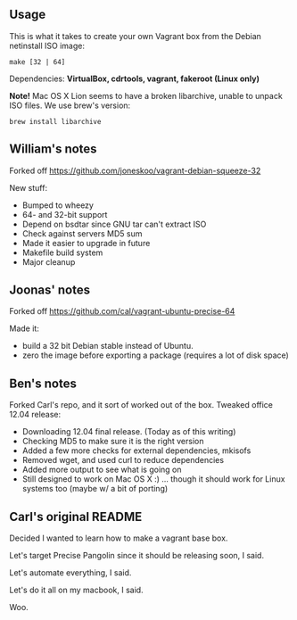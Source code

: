 Usage
-----
This is what it takes to create your own Vagrant box from the Debian netinstall
ISO image:

    make [32 | 64]

Dependencies: **VirtualBox, cdrtools, vagrant, fakeroot (Linux only)**

**Note!** Mac OS X Lion seems to have a broken libarchive, unable to unpack ISO
files. We use brew's version:

    brew install libarchive

William's notes
---------------

Forked off https://github.com/joneskoo/vagrant-debian-squeeze-32

New stuff:

- Bumped to wheezy
- 64- and 32-bit support
- Depend on bsdtar since GNU tar can't extract ISO
- Check against servers MD5 sum
- Made it easier to upgrade in future
- Makefile build system
- Major cleanup

Joonas' notes
-------------

Forked off https://github.com/cal/vagrant-ubuntu-precise-64

Made it:

- build a 32 bit Debian stable instead of Ubuntu.
- zero the image before exporting a package (requires a lot of disk space)

Ben's notes
-----------

Forked Carl's repo, and it sort of worked out of the box. Tweaked
office 12.04 release:

 - Downloading 12.04 final release. (Today as of this writing)
 - Checking MD5 to make sure it is the right version
 - Added a few more checks for external dependencies, mkisofs
 - Removed wget, and used curl to reduce dependencies
 - Added more output to see what is going on
 - Still designed to work on Mac OS X :)
    ... though it should work for Linux systems too (maybe w/ a bit of porting)

Carl's original README
----------------------

Decided I wanted to learn how to make a vagrant base box.

Let's target Precise Pangolin since it should be releasing soon, I said.

Let's automate everything, I said.

Let's do it all on my macbook, I said.

Woo.
